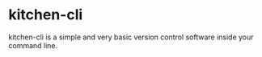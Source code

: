 # kitchen-cli

kitchen-cli is a simple and very basic version control software inside your command line. 
